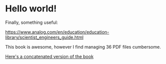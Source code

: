# Hello world!

Finally, something useful:

https://www.analog.com/en/education/education-library/scientist_engineers_guide.html

This book is awesome, however I find managing 36 PDF files cumbersome.

[Here's a concatenated version of the book](dsp_book.pdf)

